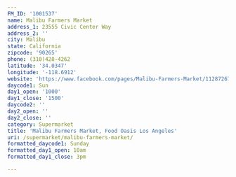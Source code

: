 ```yaml
---
FM_ID: '1001537'
name: Malibu Farmers Market
address_1: 23555 Civic Center Way
address_2: ''
city: Malibu
state: California
zipcode: '90265'
phone: (310)428-4262
latitude: '34.0347'
longitude: '-118.6912'
website: 'https://www.facebook.com/pages/Malibu-Farmers-Market/112872675433982'
daycode1: Sun
day1_open: '1000'
day1_close: '1500'
daycode2: ''
day2_open: ''
day2_close: ''
category: Supermarket
title: 'Malibu Farmers Market, Food Oasis Los Angeles'
uri: /supermarket/malibu-farmers-market/
formatted_daycode1: Sunday
formatted_day1_open: 10am
formatted_day1_close: 3pm

---
```

